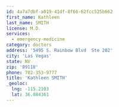 ```yaml
---
id: 4a7a7dbf-a019-41df-8f66-62fcc525b662
first_name: Kathleen
last_name: SMITH
license: M.D.
services:
  - emergency-medicine
category: doctors
address: '5495 S. Rainbow Blvd  Ste 202'
city: 'Las Vegas'
state: NV
zip: '89118'
phone: 702-353-9777
title: 'Kathleen SMITH'
_geoloc:
  lng: -115.2103
  lat: 36.084361
---
```

